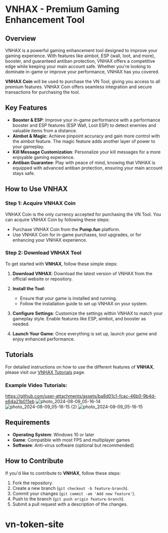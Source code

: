 # VNHAX - Premium Gaming Enhancement Tool

## Overview

VNHAX is a powerful gaming enhancement tool designed to improve your gaming experience. With features like aimbot, ESP (wall, loot, and more), booster, and guaranteed antiban protection, VNHAX offers a competitive edge while keeping your main account safe. Whether you're looking to dominate in-game or improve your performance, VNHAX has you covered.

**VNHAX Coin** will be used to purchase the VN Tool, giving you access to all premium features. VNHAX Coin offers seamless integration and secure transactions for purchasing the tool.

## Key Features

- **Booster & ESP**: Improve your in-game performance with a performance booster and ESP features (ESP Wall, Loot ESP) to detect enemies and valuable items from a distance.
- **Aimbot & Magic**: Achieve pinpoint accuracy and gain more control with the aimbot feature. The magic feature adds another layer of power to your gameplay.
- **Kill Message Customization**: Personalize your kill messages for a more enjoyable gaming experience.
- **Antiban Guarantee**: Play with peace of mind, knowing that VNHAX is equipped with advanced antiban protection, ensuring your main account stays safe.

## How to Use VNHAX

### Step 1: Acquire VNHAX Coin
VNHAX Coin is the only currency accepted for purchasing the VN Tool. You can acquire VNHAX Coin by following these steps:
- Purchase VNHAX Coin from the **Pump.fun** platform.
- Use VNHAX Coin for in-game purchases, tool upgrades, or for enhancing your VNHAX experience.

### Step 2: Download VNHAX Tool
To get started with **VNHAX**, follow these simple steps:
1. **Download VNHAX**:
   Download the latest version of VNHAX from the official website or repository.
   
2. **Install the Tool**:
   - Ensure that your game is installed and running.
   - Follow the installation guide to set up VNHAX on your system.

3. **Configure Settings**:
   Customize the settings within VNHAX to match your gameplay style. Enable features like ESP, aimbot, and booster as needed.

4. **Launch Your Game**:
   Once everything is set up, launch your game and enjoy enhanced performance.

## Tutorials

For detailed instructions on how to use the different features of **VNHAX**, please visit our [VNHAX Tutorials](tutorials.html) page.

### Example Video Tutorials:


https://github.com/user-attachments/assets/ba8d01c1-fcac-46b0-9b4d-e64a21b011eb
![photo_2024-08-09_05-16-14](https://github.com/user-attachments/assets/17675c6a-45bf-4a9d-a47a-22a9e9e7020e)
![photo_2024-08-09_05-16-15 (2)](https://github.com/user-attachments/assets/3e608555-a47b-4066-ac0c-d098053a322e)
![photo_2024-08-09_05-16-15](https://github.com/user-attachments/assets/b81a1a28-1a41-42c6-8847-48cd1db4ea96)



## Requirements

- **Operating System**: Windows 10 or later
- **Game**: Compatible with most FPS and multiplayer games
- **Software**: Anti-virus software (optional but recommended)

## How to Contribute

If you'd like to contribute to **VNHAX**, follow these steps:

1. Fork the repository.
2. Create a new branch (`git checkout -b feature-branch`).
3. Commit your changes (`git commit -am 'Add new feature'`).
4. Push to the branch (`git push origin feature-branch`).
5. Submit a pull request with a description of the changes.


# vn-token-site
